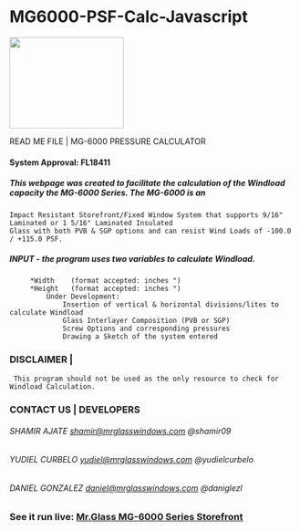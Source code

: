 # MG6000-PSF-Calc-Javascript
<div style="display: block; text-align="center";> <img src="http://shamirajate.com/mg6000/assets/MrGlassManufacturing.png" width="200" height="160"></div>

 READ ME FILE  |  MG-6000 PRESSURE CALCULATOR

#### System Approval: FL18411

##### This webpage was created to facilitate the calculation of the Windload capacity the MG-6000 Series. The MG-6000 is an
	Impact Resistant Storefront/Fixed Window System that supports 9/16" Laminated or 1 5/16" Laminated Insulated
	Glass with both PVB & SGP options and can resist Wind Loads of -100.0 / +115.0 PSF.

##### INPUT - the program uses two variables to calculate Windload.
		 *Width    (format accepted: inches ")
		 *Height   (format accepted: inches ")
			 Under Development:
				 Insertion of vertical & horizontal divisions/lites to calculate Windload
				 Glass Interlayer Composition (PVB or SGP)
				 Screw Options and corresponding pressures
				 Drawing a Sketch of the system entered

### DISCLAIMER    |

	 This program should not be used as the only resource to check for Windload Calculation.


### CONTACT US    |     DEVELOPERS

###### SHAMIR AJATE     shamir@mrglasswindows.com @shamir09
###### YUDIEL CURBELO   yudiel@mrglasswindows.com @yudielcurbelo
###### DANIEL GONZALEZ  daniel@mrglasswindows.com @daniglezl
	
### See it run live:         [Mr.Glass MG-6000 Series Storefront](http://www.shamirajate.com/mg6000/index.html)
